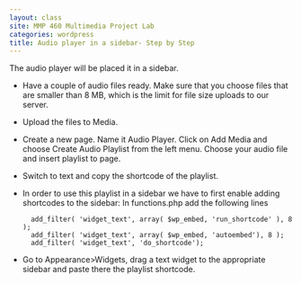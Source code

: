 ```yaml
---
layout: class
site: MMP 460 Multimedia Project Lab
categories: wordpress
title: Audio player in a sidebar- Step by Step
---
```


The audio player will be placed it in a sidebar. 

- Have a couple of audio files ready. Make sure that you choose files that are smaller than 8 MB, which is the limit for file size uploads to our server.
- Upload the files to Media.
- Create a new page. Name it Audio Player. Click on Add Media and choose Create Audio Playlist from the left menu. Choose your audio file and insert playlist to page.
- Switch to text and copy the shortcode of the playlist.
- In order to use this playlist in a sidebar we have to first enable adding shortcodes to the sidebar: In functions.php add the following lines

        add_filter( 'widget_text', array( $wp_embed, 'run_shortcode' ), 8 );
        add_filter( 'widget_text', array( $wp_embed, 'autoembed'), 8 );
        add_filter( 'widget_text', 'do_shortcode');
        
- Go to Appearance>Widgets, drag a text widget to the appropriate sidebar and paste there the playlist shortcode.
